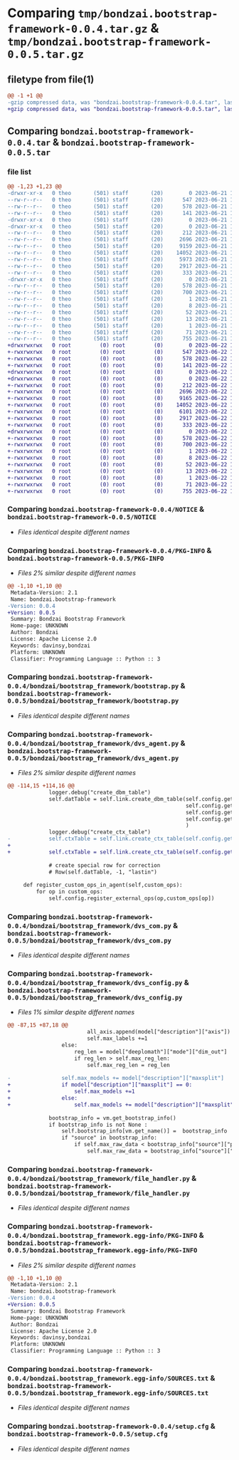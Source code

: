 # Comparing `tmp/bondzai.bootstrap-framework-0.0.4.tar.gz` & `tmp/bondzai.bootstrap-framework-0.0.5.tar.gz`

## filetype from file(1)

```diff
@@ -1 +1 @@
-gzip compressed data, was "bondzai.bootstrap-framework-0.0.4.tar", last modified: Wed Jun 21 15:39:53 2023, max compression
+gzip compressed data, was "bondzai.bootstrap-framework-0.0.5.tar", last modified: Thu Jun 22 17:12:20 2023, max compression
```

## Comparing `bondzai.bootstrap-framework-0.0.4.tar` & `bondzai.bootstrap-framework-0.0.5.tar`

### file list

```diff
@@ -1,23 +1,23 @@
-drwxr-xr-x   0 theo       (501) staff       (20)        0 2023-06-21 15:39:53.627519 bondzai.bootstrap-framework-0.0.4/
--rw-r--r--   0 theo       (501) staff       (20)      547 2023-06-21 15:39:31.000000 bondzai.bootstrap-framework-0.0.4/NOTICE
--rw-r--r--   0 theo       (501) staff       (20)      578 2023-06-21 15:39:53.627664 bondzai.bootstrap-framework-0.0.4/PKG-INFO
--rw-r--r--   0 theo       (501) staff       (20)      141 2023-06-21 15:39:31.000000 bondzai.bootstrap-framework-0.0.4/README.md
-drwxr-xr-x   0 theo       (501) staff       (20)        0 2023-06-21 15:39:53.621286 bondzai.bootstrap-framework-0.0.4/bondzai/
-drwxr-xr-x   0 theo       (501) staff       (20)        0 2023-06-21 15:39:53.624837 bondzai.bootstrap-framework-0.0.4/bondzai/bootstrap_framework/
--rw-r--r--   0 theo       (501) staff       (20)      212 2023-06-21 15:39:31.000000 bondzai.bootstrap-framework-0.0.4/bondzai/bootstrap_framework/__init__.py
--rw-r--r--   0 theo       (501) staff       (20)     2696 2023-06-21 15:39:31.000000 bondzai.bootstrap-framework-0.0.4/bondzai/bootstrap_framework/bootstrap.py
--rw-r--r--   0 theo       (501) staff       (20)     9159 2023-06-21 15:39:31.000000 bondzai.bootstrap-framework-0.0.4/bondzai/bootstrap_framework/dvs_agent.py
--rw-r--r--   0 theo       (501) staff       (20)    14052 2023-06-21 15:39:31.000000 bondzai.bootstrap-framework-0.0.4/bondzai/bootstrap_framework/dvs_com.py
--rw-r--r--   0 theo       (501) staff       (20)     5973 2023-06-21 15:39:31.000000 bondzai.bootstrap-framework-0.0.4/bondzai/bootstrap_framework/dvs_config.py
--rw-r--r--   0 theo       (501) staff       (20)     2917 2023-06-21 15:39:31.000000 bondzai.bootstrap-framework-0.0.4/bondzai/bootstrap_framework/file_handler.py
--rw-r--r--   0 theo       (501) staff       (20)      333 2023-06-21 15:39:31.000000 bondzai.bootstrap-framework-0.0.4/bondzai/bootstrap_framework/logger.py
-drwxr-xr-x   0 theo       (501) staff       (20)        0 2023-06-21 15:39:53.627220 bondzai.bootstrap-framework-0.0.4/bondzai.bootstrap_framework.egg-info/
--rw-r--r--   0 theo       (501) staff       (20)      578 2023-06-21 15:39:53.000000 bondzai.bootstrap-framework-0.0.4/bondzai.bootstrap_framework.egg-info/PKG-INFO
--rw-r--r--   0 theo       (501) staff       (20)      700 2023-06-21 15:39:53.000000 bondzai.bootstrap-framework-0.0.4/bondzai.bootstrap_framework.egg-info/SOURCES.txt
--rw-r--r--   0 theo       (501) staff       (20)        1 2023-06-21 15:39:53.000000 bondzai.bootstrap-framework-0.0.4/bondzai.bootstrap_framework.egg-info/dependency_links.txt
--rw-r--r--   0 theo       (501) staff       (20)        8 2023-06-21 15:39:53.000000 bondzai.bootstrap-framework-0.0.4/bondzai.bootstrap_framework.egg-info/namespace_packages.txt
--rw-r--r--   0 theo       (501) staff       (20)       52 2023-06-21 15:39:53.000000 bondzai.bootstrap-framework-0.0.4/bondzai.bootstrap_framework.egg-info/requires.txt
--rw-r--r--   0 theo       (501) staff       (20)       13 2023-06-21 15:39:53.000000 bondzai.bootstrap-framework-0.0.4/bondzai.bootstrap_framework.egg-info/top_level.txt
--rw-r--r--   0 theo       (501) staff       (20)        1 2023-06-21 15:39:53.000000 bondzai.bootstrap-framework-0.0.4/bondzai.bootstrap_framework.egg-info/zip-safe
--rw-r--r--   0 theo       (501) staff       (20)       71 2023-06-21 15:39:31.000000 bondzai.bootstrap-framework-0.0.4/pyproject.toml
--rw-r--r--   0 theo       (501) staff       (20)      755 2023-06-21 15:39:53.628514 bondzai.bootstrap-framework-0.0.4/setup.cfg
+drwxrwxrwx   0 root         (0) root         (0)        0 2023-06-22 17:12:20.332677 bondzai.bootstrap-framework-0.0.5/
+-rwxrwxrwx   0 root         (0) root         (0)      547 2023-06-22 17:11:07.000000 bondzai.bootstrap-framework-0.0.5/NOTICE
+-rwxrwxrwx   0 root         (0) root         (0)      578 2023-06-22 17:12:20.333677 bondzai.bootstrap-framework-0.0.5/PKG-INFO
+-rwxrwxrwx   0 root         (0) root         (0)      141 2023-06-22 17:11:07.000000 bondzai.bootstrap-framework-0.0.5/README.md
+drwxrwxrwx   0 root         (0) root         (0)        0 2023-06-22 17:12:19.815136 bondzai.bootstrap-framework-0.0.5/bondzai/
+drwxrwxrwx   0 root         (0) root         (0)        0 2023-06-22 17:12:20.122915 bondzai.bootstrap-framework-0.0.5/bondzai/bootstrap_framework/
+-rwxrwxrwx   0 root         (0) root         (0)      212 2023-06-22 17:11:07.000000 bondzai.bootstrap-framework-0.0.5/bondzai/bootstrap_framework/__init__.py
+-rwxrwxrwx   0 root         (0) root         (0)     2696 2023-06-22 17:11:07.000000 bondzai.bootstrap-framework-0.0.5/bondzai/bootstrap_framework/bootstrap.py
+-rwxrwxrwx   0 root         (0) root         (0)     9165 2023-06-22 17:11:07.000000 bondzai.bootstrap-framework-0.0.5/bondzai/bootstrap_framework/dvs_agent.py
+-rwxrwxrwx   0 root         (0) root         (0)    14052 2023-06-22 17:11:07.000000 bondzai.bootstrap-framework-0.0.5/bondzai/bootstrap_framework/dvs_com.py
+-rwxrwxrwx   0 root         (0) root         (0)     6101 2023-06-22 17:11:07.000000 bondzai.bootstrap-framework-0.0.5/bondzai/bootstrap_framework/dvs_config.py
+-rwxrwxrwx   0 root         (0) root         (0)     2917 2023-06-22 17:11:07.000000 bondzai.bootstrap-framework-0.0.5/bondzai/bootstrap_framework/file_handler.py
+-rwxrwxrwx   0 root         (0) root         (0)      333 2023-06-22 17:11:07.000000 bondzai.bootstrap-framework-0.0.5/bondzai/bootstrap_framework/logger.py
+drwxrwxrwx   0 root         (0) root         (0)        0 2023-06-22 17:12:20.306936 bondzai.bootstrap-framework-0.0.5/bondzai.bootstrap_framework.egg-info/
+-rwxrwxrwx   0 root         (0) root         (0)      578 2023-06-22 17:12:19.000000 bondzai.bootstrap-framework-0.0.5/bondzai.bootstrap_framework.egg-info/PKG-INFO
+-rwxrwxrwx   0 root         (0) root         (0)      700 2023-06-22 17:12:19.000000 bondzai.bootstrap-framework-0.0.5/bondzai.bootstrap_framework.egg-info/SOURCES.txt
+-rwxrwxrwx   0 root         (0) root         (0)        1 2023-06-22 17:12:19.000000 bondzai.bootstrap-framework-0.0.5/bondzai.bootstrap_framework.egg-info/dependency_links.txt
+-rwxrwxrwx   0 root         (0) root         (0)        8 2023-06-22 17:12:19.000000 bondzai.bootstrap-framework-0.0.5/bondzai.bootstrap_framework.egg-info/namespace_packages.txt
+-rwxrwxrwx   0 root         (0) root         (0)       52 2023-06-22 17:12:19.000000 bondzai.bootstrap-framework-0.0.5/bondzai.bootstrap_framework.egg-info/requires.txt
+-rwxrwxrwx   0 root         (0) root         (0)       13 2023-06-22 17:12:19.000000 bondzai.bootstrap-framework-0.0.5/bondzai.bootstrap_framework.egg-info/top_level.txt
+-rwxrwxrwx   0 root         (0) root         (0)        1 2023-06-22 17:12:18.000000 bondzai.bootstrap-framework-0.0.5/bondzai.bootstrap_framework.egg-info/zip-safe
+-rwxrwxrwx   0 root         (0) root         (0)       71 2023-06-22 17:11:07.000000 bondzai.bootstrap-framework-0.0.5/pyproject.toml
+-rwxrwxrwx   0 root         (0) root         (0)      755 2023-06-22 17:12:20.337189 bondzai.bootstrap-framework-0.0.5/setup.cfg
```

### Comparing `bondzai.bootstrap-framework-0.0.4/NOTICE` & `bondzai.bootstrap-framework-0.0.5/NOTICE`

 * *Files identical despite different names*

### Comparing `bondzai.bootstrap-framework-0.0.4/PKG-INFO` & `bondzai.bootstrap-framework-0.0.5/PKG-INFO`

 * *Files 2% similar despite different names*

```diff
@@ -1,10 +1,10 @@
 Metadata-Version: 2.1
 Name: bondzai.bootstrap-framework
-Version: 0.0.4
+Version: 0.0.5
 Summary: Bondzai Bootstrap Framework
 Home-page: UNKNOWN
 Author: Bondzai
 License: Apache License 2.0
 Keywords: davinsy,bondzai
 Platform: UNKNOWN
 Classifier: Programming Language :: Python :: 3
```

### Comparing `bondzai.bootstrap-framework-0.0.4/bondzai/bootstrap_framework/bootstrap.py` & `bondzai.bootstrap-framework-0.0.5/bondzai/bootstrap_framework/bootstrap.py`

 * *Files identical despite different names*

### Comparing `bondzai.bootstrap-framework-0.0.4/bondzai/bootstrap_framework/dvs_agent.py` & `bondzai.bootstrap-framework-0.0.5/bondzai/bootstrap_framework/dvs_agent.py`

 * *Files 2% similar despite different names*

```diff
@@ -114,15 +114,16 @@
             logger.debug("create_dbm_table")
             self.datTable = self.link.create_dbm_table(self.config.get_max_raw_data(),
                                                        self.config.get_max_labels(),
                                                        self.config.get_max_reg_len(),
                                                        self.config.get_max_nb_raw_data()
                                                        )
             logger.debug("create_ctx_table")
-            self.ctxTable = self.link.create_ctx_table(self.config.get_nb_vm())
+
+            self.ctxTable = self.link.create_ctx_table(self.config.get_max_models())
 
             # create special row for correction
             # Row(self.datTable, -1, "lastin")
 
     def register_custom_ops_in_agent(self,custom_ops):
         for op in custom_ops:
             self.config.register_external_ops(op,custom_ops[op])
```

### Comparing `bondzai.bootstrap-framework-0.0.4/bondzai/bootstrap_framework/dvs_com.py` & `bondzai.bootstrap-framework-0.0.5/bondzai/bootstrap_framework/dvs_com.py`

 * *Files identical despite different names*

### Comparing `bondzai.bootstrap-framework-0.0.4/bondzai/bootstrap_framework/dvs_config.py` & `bondzai.bootstrap-framework-0.0.5/bondzai/bootstrap_framework/dvs_config.py`

 * *Files 1% similar despite different names*

```diff
@@ -87,15 +87,18 @@
                         all_axis.append(model["description"]["axis"])
                         self.max_labels +=1
                 else:
                     reg_len = model["deeplomath"]["mode"]["dim_out"]
                     if reg_len > self.max_reg_len:
                         self.max_reg_len = reg_len
 
-                self.max_models += model["description"]["maxsplit"]
+                if model["description"]["maxsplit"] == 0:
+                    self.max_models +=1    
+                else:
+                    self.max_models += model["description"]["maxsplit"]
 
             bootstrap_info = vm.get_bootstrap_info()
             if bootstrap_info is not None :
                 self.bootstrap_info[vm.get_name()] =  bootstrap_info
                 if "source" in bootstrap_info:
                     if self.max_raw_data < bootstrap_info["source"]["preproc_out_len"] :
                         self.max_raw_data = bootstrap_info["source"]["preproc_out_len"]
```

### Comparing `bondzai.bootstrap-framework-0.0.4/bondzai/bootstrap_framework/file_handler.py` & `bondzai.bootstrap-framework-0.0.5/bondzai/bootstrap_framework/file_handler.py`

 * *Files identical despite different names*

### Comparing `bondzai.bootstrap-framework-0.0.4/bondzai.bootstrap_framework.egg-info/PKG-INFO` & `bondzai.bootstrap-framework-0.0.5/bondzai.bootstrap_framework.egg-info/PKG-INFO`

 * *Files 2% similar despite different names*

```diff
@@ -1,10 +1,10 @@
 Metadata-Version: 2.1
 Name: bondzai.bootstrap-framework
-Version: 0.0.4
+Version: 0.0.5
 Summary: Bondzai Bootstrap Framework
 Home-page: UNKNOWN
 Author: Bondzai
 License: Apache License 2.0
 Keywords: davinsy,bondzai
 Platform: UNKNOWN
 Classifier: Programming Language :: Python :: 3
```

### Comparing `bondzai.bootstrap-framework-0.0.4/bondzai.bootstrap_framework.egg-info/SOURCES.txt` & `bondzai.bootstrap-framework-0.0.5/bondzai.bootstrap_framework.egg-info/SOURCES.txt`

 * *Files identical despite different names*

### Comparing `bondzai.bootstrap-framework-0.0.4/setup.cfg` & `bondzai.bootstrap-framework-0.0.5/setup.cfg`

 * *Files identical despite different names*

